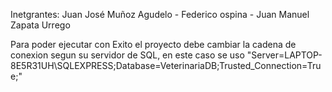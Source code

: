 Inetgrantes: Juan José Muñoz Agudelo - Federico ospina - Juan Manuel Zapata Urrego

Para poder ejecutar con Exito el proyecto debe cambiar la cadena de conexion segun su servidor de SQL, en este caso se uso "Server=LAPTOP-8E5R31UH\\SQLEXPRESS;Database=VeterinariaDB;Trusted_Connection=True;"


